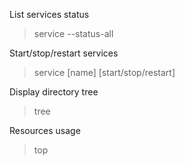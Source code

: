 
List services status
> service --status-all

Start/stop/restart services
> service [name] [start/stop/restart]

Display directory tree
> tree

Resources usage
> top
